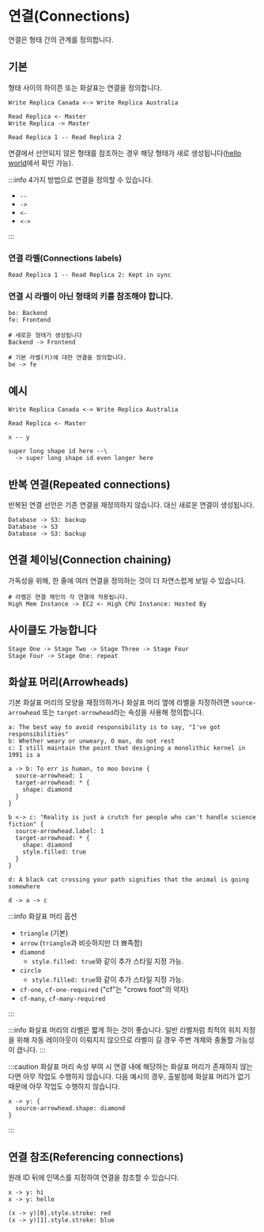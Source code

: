 # 연결(Connections)

연결은 형태 간의 관계를 정의합니다.

## 기본

형태 사이의 하이픈 또는 화살표는 연결을 정의합니다.

```d2
Write Replica Canada <-> Write Replica Australia

Read Replica <- Master
Write Replica -> Master

Read Replica 1 -- Read Replica 2
```

연결에서 선언되지 않은 형태를 참조하는 경우 해당 형태가 새로 생성됩니다([hello world](hello-world.md)에서 확인 가능).

:::info
4가지 방법으로 연결을 정의할 수 있습니다.

- `--`
- `->`
- `<-`
- `<->`

:::

### 연결 라벨(Connections labels)

```d2
Read Replica 1 -- Read Replica 2: Kept in sync
```

### 연결 시 라벨이 아닌 형태의 키를 참조해야 합니다.

```d2
be: Backend
fe: Frontend

# 새로운 형태가 생성됩니다
Backend -> Frontend

# 기본 라벨(키)에 대한 연결을 정의합니다.
be -> fe
```

## 예시

```d2
Write Replica Canada <-> Write Replica Australia

Read Replica <- Master

x -- y

super long shape id here --\
  -> super long shape id even longer here
```

<div className="embedSVG" dangerouslySetInnerHTML={{__html: require('@site/static/img/generated/connections-1.svg2')}}></div>

## 반복 연결(Repeated connections)

반복된 연결 선언은 기존 연결을 재정의하지 않습니다.
대신 새로운 연결이 생성됩니다.

```d2
Database -> S3: backup
Database -> S3
Database -> S3: backup
```

<div className="embedSVG" dangerouslySetInnerHTML={{__html: require('@site/static/img/generated/connections-2.svg2')}}></div>

## 연결 체이닝(Connection chaining)

가독성을 위해, 한 줄에 여러 연결을 정의하는 것이 더 자연스럽게 보일 수 있습니다.

```d2
# 라벨은 연결 체인의 각 연결에 적용됩니다.
High Mem Instance -> EC2 <- High CPU Instance: Hosted By
```

<div className="embedSVG" dangerouslySetInnerHTML={{__html: require('@site/static/img/generated/connections-3.svg2')}}></div>

## 사이클도 가능합니다

```d2
Stage One -> Stage Two -> Stage Three -> Stage Four
Stage Four -> Stage One: repeat
```

<div className="embedSVG" dangerouslySetInnerHTML={{__html: require('@site/static/img/generated/connections-4.svg2')}}></div>

## 화살표 머리(Arrowheads)

기본 화살표 머리의 모양을 재정의하거나 화살표 머리 옆에 라벨을 지정하려면 `source-arrowhead` 또는 `target-arrowhead`라는 속성을 사용해 정의합니다.

```d2
a: The best way to avoid responsibility is to say, "I've got responsibilities"
b: Whether weary or unweary, O man, do not rest
c: I still maintain the point that designing a monolithic kernel in 1991 is a

a -> b: To err is human, to moo bovine {
  source-arrowhead: 1
  target-arrowhead: * {
    shape: diamond
  }
}

b <-> c: "Reality is just a crutch for people who can't handle science fiction" {
  source-arrowhead.label: 1
  target-arrowhead: * {
    shape: diamond
    style.filled: true
  }
}

d: A black cat crossing your path signifies that the animal is going somewhere

d -> a -> c
```

<div className="embedSVG" dangerouslySetInnerHTML={{__html: require('@site/static/img/generated/connections-5.svg2')}}></div>

:::info 화살표 머리 옵션

- `triangle` (기본)
- `arrow` (`triangle`과 비슷하지만 더 뾰족함)
- `diamond`
  - `style.filled: true`와 같이 추가 스타일 지정 가능.
- `circle`
  - `style.filled: true`와 같이 추가 스타일 지정 가능.
- `cf-one`, `cf-one-required` ("cf"는 "crows foot"의 약자)
- `cf-many`, `cf-many-required`

:::

:::info
화살표 머리의 라벨은 짧게 하는 것이 좋습니다.
일반 라벨처럼 최적의 위치 지정을 위해 자동 레이아웃이 이뤄지지 않으므로 라벨이 길 경우 주변 개체와 충돌할 가능성이 큽니다.
:::

:::caution
화살표 머리 속성 부여 시 연결 내에 해당하는 화살표 머리가 존재하지 않는다면 아무 작업도 수행하지 않습니다.
다음 예시의 경우, 출발점에 화살표 머리가 없기 때문에 아무 작업도 수행하지 않습니다.

```d2
x -> y: {
  source-arrowhead.shape: diamond
}
```

:::

## 연결 참조(Referencing connections)

원래 ID 뒤에 인덱스를 지정하여 연결을 참조할 수 있습니다.

```d2
x -> y: hi
x -> y: hello

(x -> y)[0].style.stroke: red
(x -> y)[1].style.stroke: blue
```

<div className="embedSVG" dangerouslySetInnerHTML={{__html: require('@site/static/img/generated/connections-reference.svg2')}}></div>
